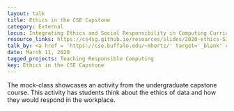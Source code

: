 ```yaml
---
layout: talk
title: Ethics in the CSE Capstone
category: External
locus: Integrating Ethics and Social Responsibility in Computing Curricula Symposium @ SIGCSE 
resource_links: https://cs4sg.github.io/resources/slides/2020-ethics-SIGCSE.pptx
talk_by: <a href = 'https://cse.buffalo.edu/~mhertz/' target='_blank' class="noDecor">Matthew Hertz</a>
date: March 11, 2020
tagged_projects: Teaching Responsible Computing
key: Ethics in the CSE Capstone
---
```


The mock-class showcases an activity from the undergraduate capstone course. This activity has students think about the ethics of data and how they would respond in the workplace.
